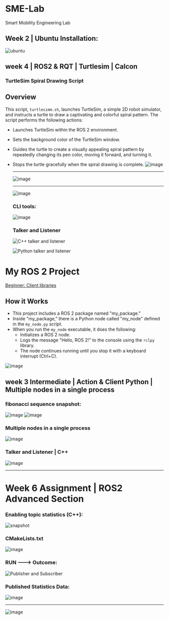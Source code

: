 # SME-Lab
Smart Mobility Engineering Lab

## Week 2 | Ubuntu Installation:
![ubuntu](https://github.com/Jamshid-Ganiev/SME-Lab/assets/84252587/c46a9103-bd95-4a68-93a9-0c072cbbf81d)

## week 4 | ROS2 & RQT | Turtlesim | Calcon
### TurtleSim Spiral Drawing Script
## Overview

This script, `turtlesimm.sh`, launches TurtleSim, a simple 2D robot simulator, and instructs a turtle to draw a captivating and colorful spiral pattern. 
The script performs the following actions:

- Launches TurtleSim within the ROS 2 environment.
- Sets the background color of the TurtleSim window.
- Guides the turtle to create a visually appealing spiral pattern by repeatedly changing its pen color, moving it forward, and turning it.
- Stops the turtle gracefully when the spiral drawing is complete.
  ![image](https://github.com/Jamshid-Ganiev/SME-Lab/assets/84252587/341402c6-ed27-4afc-8b6b-50d9f37a5c65)
  <hr/>
  
  ![image](https://github.com/Jamshid-Ganiev/SME-Lab/assets/84252587/712fced8-59a6-4faa-ba66-bb675cb8e0a8)
  <hr/>

  ![image](https://github.com/Jamshid-Ganiev/SME-Lab/assets/84252587/0ab2bfd5-7e16-45d2-94f8-882ac68e236e)

  ### CLI tools:

  ![image](https://github.com/Jamshid-Ganiev/SME-Lab/assets/84252587/c84aebf5-f8be-432d-8cd5-5b522bea2b14)

  ### Talker and Listener 
  ![C++ talker and listener](https://github.com/Jamshid-Ganiev/SME-Lab/assets/84252587/050ed2b5-a722-4bb6-92db-ca7ce5e7305d)

  ![Python talker and listener](https://github.com/Jamshid-Ganiev/SME-Lab/assets/84252587/0faf70e4-7816-4026-a4a7-0052e57ee667)





# My ROS 2 Project

[Beginner: Client libraries](https://github.com/Jamshid-Ganiev/SME-Lab/tree/main/week-4-homework/ros2_ws)

## How it Works
- This project includes a ROS 2 package named "my_package."
- Inside "my_package," there is a Python node called "my_node" defined in the `my_node.py` script.
- When you run the `my_node` executable, it does the following:
  - Initializes a ROS 2 node.
  - Logs the message "Hello, ROS 2!" to the console using the `rclpy` library.
  - The node continues running until you stop it with a keyboard interrupt (Ctrl+C).

![image](https://github.com/Jamshid-Ganiev/SME-Lab/assets/84252587/53dc0b59-c1fb-4a89-b6e8-a66659354d77)


## week 3 Intermediate | Action & Client Python | Multiple nodes in a single process
### fibonacci sequence snapshot:
![image](https://github.com/Jamshid-Ganiev/SME-Lab/assets/84252587/d5d9cf43-d2e8-4187-b994-d8d9026cdb34)
![image](https://github.com/Jamshid-Ganiev/SME-Lab/assets/84252587/264c61c2-c3be-4c72-aa2b-34e2868dab0c)

### Multiple nodes in a single process
![image](https://github.com/Jamshid-Ganiev/SME-Lab/assets/84252587/04756a9a-b14d-4bcc-9fa3-1d17e672c831)

### Talker and Listener | C++
![image](https://github.com/Jamshid-Ganiev/SME-Lab/assets/84252587/788bfe31-d387-4da1-be7b-4d2c1a64430f)

<hr/>

# Week 6 Assignment | ROS2 Advanced Section
### Enabling topic statistics (C++):
![snapshot](https://github.com/Jamshid-Ganiev/SME-Lab/assets/84252587/88a2359f-f1b2-4631-b298-f0eb59748aaa)

### CMakeLists.txt

![image](https://github.com/Jamshid-Ganiev/SME-Lab/assets/84252587/04dcfa45-cc5f-447f-be58-98fcb75e75c7)

### RUN ---> Outcome:

![Publisher and Subscriber](https://github.com/Jamshid-Ganiev/SME-Lab/assets/84252587/89edbb77-d9d2-4db9-96f5-d6c072213298)

### Published Statistics Data:
![image](https://github.com/Jamshid-Ganiev/SME-Lab/assets/84252587/9fb7c9a2-452b-418c-9bab-3def2c96ec1a)

---------------------------------------------

![image](https://github.com/Jamshid-Ganiev/SME-Lab/assets/84252587/33fbc8bc-1563-4733-93e3-eff57f36fed9)



